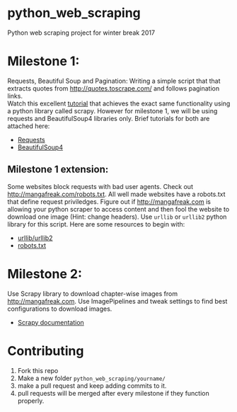 # python_web_scraping
Python web scraping project for winter break 2017

# Milestone 1:
Requests, Beautiful Soup and Pagination: Writing a simple script that that extracts quotes from http://quotes.toscrape.com/ and follows pagination links.  
Watch this excellent [tutorial](https://www.youtube.com/watch?v=vkA1cWN4DEc&list=PLZyvi_9gamL-EE3zQJbU5N3nzJcfNeFHU&index=1) that achieves the exact same functionality using a python library called scrapy. However for milestone 1, we will be using requests and BeautifulSoup4 libraries only. Brief tutorials for both are attached here:
* [Requests](https://www.youtube.com/watch?v=vkA1cWN4DEc&list=PLZyvi_9gamL-EE3zQJbU5N3nzJcfNeFHU&index=1)  
* [BeautifulSoup4](http://www.pythonforbeginners.com/python-on-the-web/beautifulsoup-4-python/) 

## Milestone 1 extension:
Some websites block requests with bad user agents. Check out http://mangafreak.com/robots.txt. All well made websites have a robots.txt that define request priviledges. Figure out if http://mangafreak.com is allowing your python scraper to access content and then fool the website to download one image (Hint: change headers). Use `urllib` or `urllib2` python library for this script. Here are some resources to begin with:  
* [urllib/urllib2](http://www.pythonforbeginners.com/python-on-the-web/how-to-use-urllib2-in-python/)  
* [robots.txt](https://varvy.com/robottxt.html)

# Milestone 2:
Use Scrapy library to download chapter-wise images from http://mangafreak.com. Use ImagePipelines and tweak settings to find best configurations to download images.
* [Scrapy documentation](https://doc.scrapy.org/en/latest/)

# Contributing
1. Fork this repo  
2. Make a new folder `python_web_scraping/yourname/` 
3. make a pull request and keep adding commits to it.  
4. pull requests will be merged after every milestone if they function properly.  
